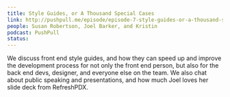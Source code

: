 ```yaml
---
title: Style Guides, or A Thousand Special Cases
link: http://pushpull.me/episode/episode-7-style-guides-or-a-thousand-special-cases/
people: Susan Robertson, Joel Barker, and Kristin
podcast: PushPull
status:
---
```


We discuss front end style guides, and how they can speed up and improve the development process for not only the front end person, but also for the back end devs, designer, and everyone else on the team. We also chat about public speaking and presentations, and how much Joel loves her slide deck from RefreshPDX.